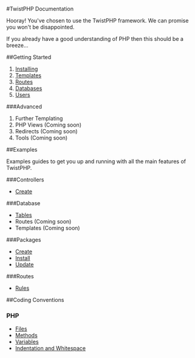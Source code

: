 #TwistPHP Documentation

Hooray!
You've chosen to use the TwistPHP framework. We can promise you won't be disappointed.

If you already have a good understanding of PHP then this should be a breeze...

##Getting Started

1. [Installing](getting-started/1-Installing.md)
2. [Templates](getting-started/2-Views.md)
3. [Routes](getting-started/3-Controllers.md)
4. [Databases](getting-started/4-Models.md)
5. [Users](getting-started/5-Users.md)

###Advanced

1. Further Templating
2. PHP Views (Coming soon)
3. Redirects (Coming soon)
4. Tools (Coming soon)

##Examples

Examples guides to get you up and running with all the main features of TwistPHP.

###Controllers
* [Create](examples/Controllers/Create.md)

###Database

* [Tables](examples/Database/Tables.md)
* Routes (Coming soon)
* Templates (Coming soon)

###Packages

* [Create](examples/Packages/Create.md)
* [Install](examples/Packages/Install.md)
* [Update](examples/Packages/Update.md)

###Routes

* [Rules](examples/Routes/Rules.md)

##Coding Conventions

### PHP

* [Files](coding-conventions/PHP/Files.md)
* [Methods](coding-conventions/PHP/Methods.md)
* [Variables](coding-conventions/PHP/Variables.md)
* [Indentation and Whitespace](coding-conventions/PHP/Whitespace.md)